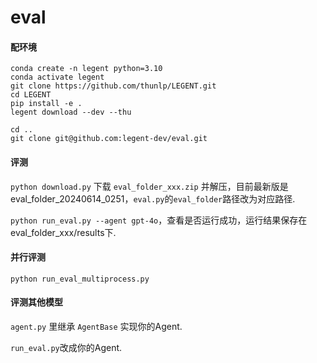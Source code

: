 # eval

#### 配环境

```
conda create -n legent python=3.10
conda activate legent
git clone https://github.com/thunlp/LEGENT.git
cd LEGENT
pip install -e .
legent download --dev --thu
```

```
cd ..
git clone git@github.com:legent-dev/eval.git
```

#### 评测

`python download.py` 下载 `eval_folder_xxx.zip` 并解压，目前最新版是eval_folder_20240614_0251，`eval.py`的`eval_folder`路径改为对应路径.

`python run_eval.py --agent gpt-4o`，查看是否运行成功，运行结果保存在eval_folder_xxx/results下.

#### 并行评测

```python run_eval_multiprocess.py```

#### 评测其他模型

`agent.py` 里继承 `AgentBase` 实现你的Agent.

`run_eval.py`改成你的Agent.